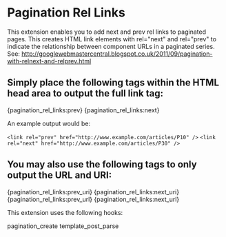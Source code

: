 Pagination Rel Links
=======================

This extension enables you to add next and prev rel links to paginated pages.
This creates HTML link elements with rel="next" and rel="prev" to indicate the relationship between component URLs in a paginated series.
See: http://googlewebmastercentral.blogspot.co.uk/2011/09/pagination-with-relnext-and-relprev.html

Simply place the following tags within the HTML head area to output the full link tag:
--------------------------------------------------------------------------------------

{pagination_rel_links:prev}
{pagination_rel_links:next}

An example output would be:

`<link rel="prev" href="http://www.example.com/articles/P10" />`
`<link rel="next" href="http://www.example.com/articles/P30" />`

You may also use the following tags to only output the URL and URI:
-------------------------------------------------------------------

{pagination_rel_links:prev_uri}
{pagination_rel_links:next_uri}
{pagination_rel_links:prev_url}
{pagination_rel_links:next_url}

This extension uses the following hooks:

pagination_create
template_post_parse
